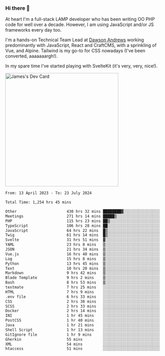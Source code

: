 ### Hi there 👋

<!--
**JamesNock/JamesNock** is a ✨ _special_ ✨ repository because its `README.md` (this file) appears on your GitHub profile.

Here are some ideas to get you started:

- 🔭 I’m currently working on ...
- 🌱 I’m currently learning ...
- 👯 I’m looking to collaborate on ...
- 🤔 I’m looking for help with ...
- 💬 Ask me about ...
- 📫 How to reach me: ...
- 😄 Pronouns: ...
- ⚡ Fun fact: ...
-->
At heart I'm a full-stack LAMP developer who has been writing OO PHP code for well over a decade. However, I am using JavaScript and/or JS frameworks every day too.

I'm a hands-on Technical Team Lead at [Dawson Andrews](https://www.dawsonandrews.com/) working predominantly with JavaScript, React and CraftCMS, with a sprinkling of Vue, and Alpine. Tailwind is my go-to for CSS nowadays (I've been converted, aaaaaaargh!).

In my spare time I've started playing with SvelteKit (it's very, very, nice!).

<a href="https://app.daily.dev/h2onock"><img src="https://api.daily.dev/devcards/v2/XQraFlxE3JPWOlcSuOB2K.png?type=default&r=18u" width="356" alt="James's Dev Card"/></a>

<!--START_SECTION:waka-->

```txt
From: 13 April 2023 - To: 23 July 2024

Total Time: 1,254 hrs 45 mins

Other                      430 hrs 32 mins ████████▓░░░░░░░░░░░░░░░░   34.32 %
Meetings                   271 hrs 14 mins █████▒░░░░░░░░░░░░░░░░░░░   21.62 %
PHP                        115 hrs 23 mins ██▒░░░░░░░░░░░░░░░░░░░░░░   09.20 %
TypeScript                 106 hrs 28 mins ██░░░░░░░░░░░░░░░░░░░░░░░   08.49 %
JavaScript                 64 hrs 22 mins  █▒░░░░░░░░░░░░░░░░░░░░░░░   05.13 %
Twig                       61 hrs 14 mins  █▒░░░░░░░░░░░░░░░░░░░░░░░   04.88 %
Svelte                     31 hrs 51 mins  ▓░░░░░░░░░░░░░░░░░░░░░░░░   02.54 %
YAML                       23 hrs 8 mins   ▒░░░░░░░░░░░░░░░░░░░░░░░░   01.84 %
JSON                       21 hrs 34 mins  ▒░░░░░░░░░░░░░░░░░░░░░░░░   01.72 %
Vue.js                     16 hrs 40 mins  ▒░░░░░░░░░░░░░░░░░░░░░░░░   01.33 %
Log                        15 hrs 8 mins   ▒░░░░░░░░░░░░░░░░░░░░░░░░   01.21 %
Python                     13 hrs 45 mins  ▒░░░░░░░░░░░░░░░░░░░░░░░░   01.10 %
Text                       10 hrs 20 mins  ▒░░░░░░░░░░░░░░░░░░░░░░░░   00.82 %
Markdown                   9 hrs 42 mins   ▒░░░░░░░░░░░░░░░░░░░░░░░░   00.77 %
Blade Template             9 hrs 2 mins    ▒░░░░░░░░░░░░░░░░░░░░░░░░   00.72 %
Bash                       8 hrs 53 mins   ▒░░░░░░░░░░░░░░░░░░░░░░░░   00.71 %
textmate                   7 hrs 25 mins   ░░░░░░░░░░░░░░░░░░░░░░░░░   00.59 %
HTML                       7 hrs 9 mins    ░░░░░░░░░░░░░░░░░░░░░░░░░   00.57 %
.env file                  6 hrs 33 mins   ░░░░░░░░░░░░░░░░░░░░░░░░░   00.52 %
CSS                        2 hrs 38 mins   ░░░░░░░░░░░░░░░░░░░░░░░░░   00.21 %
SCSS                       2 hrs 33 mins   ░░░░░░░░░░░░░░░░░░░░░░░░░   00.20 %
Docker                     2 hrs 14 mins   ░░░░░░░░░░░░░░░░░░░░░░░░░   00.18 %
INI                        1 hr 45 mins    ░░░░░░░░░░░░░░░░░░░░░░░░░   00.14 %
PostCSS                    1 hr 40 mins    ░░░░░░░░░░░░░░░░░░░░░░░░░   00.13 %
Java                       1 hr 21 mins    ░░░░░░░░░░░░░░░░░░░░░░░░░   00.11 %
Shell Script               1 hr 13 mins    ░░░░░░░░░░░░░░░░░░░░░░░░░   00.10 %
GitIgnore file             1 hr 9 mins     ░░░░░░░░░░░░░░░░░░░░░░░░░   00.09 %
Gherkin                    55 mins         ░░░░░░░░░░░░░░░░░░░░░░░░░   00.07 %
XML                        54 mins         ░░░░░░░░░░░░░░░░░░░░░░░░░   00.07 %
htaccess                   51 mins         ░░░░░░░░░░░░░░░░░░░░░░░░░   00.07 %
```

<!--END_SECTION:waka-->
